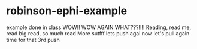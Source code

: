# robinson-ephi-example
example done in class
WOW!!
WOW AGAIN WHAT???!!!!
Reading, read me, read big read, so much read
More sutfff lets push agai
now let's pull again
time for that 3rd push